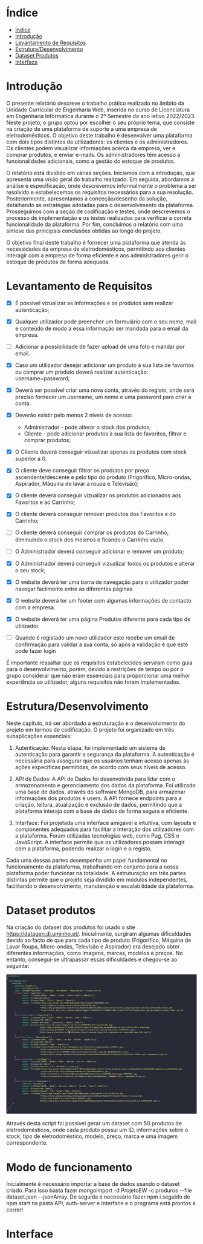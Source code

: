 # Índice

- [Índice](#índice)
- [Introdução](#introdução)
- [Levantamento de Requisitos](#levantamento-de-requisitos)
- [Estrutura/Desenvolvimento](#estruturadesenvolvimento)
- [Dataset Produtos](#dataset-produtos)
- [Interface](#interface)


# Introdução

O presente relatório descreve o trabalho prático realizado no âmbito da Unidade Curricular de Engenharia Web, inserida no curso de Licenciatura em Engenharia Informática durante o 2º Semestre do ano letivo 2022/2023.
Neste projeto, o grupo optou por escolher o seu próprio tema, que consiste na criação de uma plataforma de suporte a uma empresa de eletrodomésticos.
O objetivo deste trabalho é desenvolver uma plataforma com dois tipos distintos de utilizadores: os clientes e os administradores.
Os clientes podem visualizar informações acerca da empresa, ver e comprar produtos, e enviar e-mails.
Os administradores têm acesso a funcionalidades adicionais, como a gestão do estoque de produtos.

O relatório está dividido em várias seções. Iniciamos com a introdução, que apresenta uma visão geral do trabalho realizado. Em seguida, abordamos a análise e especificação, onde descrevemos informalmente o problema a ser resolvido e estabelecemos os requisitos necessários para a sua resolução. Posteriormente, apresentamos a conceção/desenho da solução, detalhando as estratégias adotadas para o desenvolvimento da plataforma. Prosseguimos com a seção de codificação e testes, onde descrevemos o processo de implementação e os testes realizados para verificar a correta funcionalidade da plataforma. Por fim, concluímos o relatório com uma síntese das principais conclusões obtidas ao longo do projeto.

O objetivo final deste trabalho é fornecer uma plataforma que atenda às necessidades da empresa de eletrodomésticos, permitindo aos clientes interagir com a empresa de forma eficiente e aos administradores gerir o estoque de produtos de forma adequada.

# Levantamento de Requisitos

- [x] É possível vizualizar as informações e os produtos sem realizar autenticação;
- [X] Qualquer utilizador pode preencher um formulário com o seu nome, mail e conteúdo de modo a essa informação ser mandada para o email da empresa.
- [ ] Adicionar a possibilidade de fazer upload de uma foto e mandar por email.  
- [x] Caso um utilizador desejar adicionar um produto à sua lista de favoritos ou comprar um produto deverá realizar autenticação: username+password;
- [x] Deverá ser possível criar uma nova conta, através do registo, onde será preciso fornecer um username, um nome e uma password para criar a conta.
- [x] Deverão existir pelo menos 2 níveis de acesso:
	- Administrador - pode alterar o stock dos produtos;
	- Cliente - pode adicionar produtos à sua lista de favoritos, filtrar e comprar produtos;
- [x] O Cliente deverá conseguir vizualizar apenas os produtos com stock superior a 0.
- [x] O cliente deve conseguir filtrar os produtos por preço ascendente/descente e pelo tipo do produto (Frigorífico, Micro-ondas, Aspirador, Máquina de lavar a roupa e Televisão);
- [x] O cliente deverá conseguir vizualizar os produtos adicionados aos Favoritos e ao Carrinho;
- [x] O cliente deverá conseguir remover produtos dos Favoritos e do Carrinho;
- [ ] O cliente deverá conseguir comprar os produtos do Carrinho, diminuindo o stock dos mesmos e ficando o Carrinho vazio.
- [ ] O Administrador deverá conseguir adicionar e remover um produto;
- [x] O Administrador deverá conseguir vizualizar todos os produtos e alterar o seu stock;
- [x] O website deverá ter uma barra de navegação para o utilizador poder navegar facilmente entre as diferentes páginas
- [x] O website deverá ter um footer com algumas informações de contacto com a empresa.
- [x] O website deverá ter uma página Produtos diferente para cada tipo de utilizador.
- [ ] Quando é registado um novo utilizador este recebe um email de confirmação para validar a sua conta, só após a validação é que este pode fazer login


É importante ressaltar que os requisitos estabelecidos serviram como guia para o desenvolvimento, porém, devido a restrições de tempo ou por o grupo considerar que não eram essenciais para proporcionar uma melhor experiência ao utilizador, alguns requisitos não foram implementados.


# Estrutura/Desenvolvimento

Neste capítulo, irá ser abordado a estruturação e o desenvolvimento do projeto em termos de codificação. O projeto foi organizado em três subaplicações essenciais:

1. Autenticação: Nesta etapa, foi implementado um sistema de autenticação para garantir a segurança da plataforma. A autenticação é necessária para assegurar que os usuários tenham acesso apenas às ações específicas permitidas, de acordo com seus níveis de acesso.

2. API de Dados: A API de Dados foi desenvolvida para lidar com o armazenamento e gerenciamento dos dados da plataforma. Foi utilizado uma base de dados, através do software MongoDB, para armazenar informações dos produtos e users. A API fornece endpoints para a criação, leitura, atualização e exclusão de dados, permitindo que a plataforma interaja com a base de dados de forma segura e eficiente.
   
4.  Interface: Foi projetada uma interface amigável e intuitiva, com layouts e componentes adequados para facilitar a interação dos utilizadores com a plataforma. Foram utilizadas tecnologias web, como Pug, CSS e JavaScript. A interface permite que os utilizadores possam interagir com a plataforma, podendo realizar o login e o registo.

Cada uma dessas partes desempenha um papel fundamental no funcionamento da plataforma, trabalhando em conjunto para a nossa plataforma poder funcionar na totalidade. A estruturação em três partes distintas permite que o projeto seja dividido em módulos independentes, facilitando o desenvolvimento, manutenção e escalabilidade da plataforma.


# Dataset produtos

Na criação do dataset dos produtos foi usado o site https://datagen.di.uminho.pt/.
Inicialmente, surgiram algumas dificuldades devido ao facto de que para cada tipo de produto (Frigorífico, Máquina de Lavar Roupa, Micro-ondas, Televisão e Aspirador) era desejado obter diferentes informações, como imagens, marcas, modelos e preços. No entanto, consegui-se ultrapassar essas dificuldades e chegou-se ao seguinte:

![produtos](Imagens/produtos.png  "Dataset produtos")

Através desta script foi possível gerar um dataset com 50 produtos de eletrodomésticos, onde cada produto possui um ID, informações sobre o stock, tipo de eletrodoméstico, modelo, preço, marca e uma imagem correspondente.

# Modo de funcionamento

Inicialmente é necessário importar a base de dados usando o dataset criado. Para isso basta fazer mongoimport -d ProjetoEW -c produros --file dataset.json --jsonArray.
De seguida é necessário fazer npm i seguido de npm start na pasta API, auth-server e Interface e o programa está prontos a correr!


# Interface
